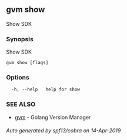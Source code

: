 ## gvm show

Show SDK

### Synopsis

Show SDK

```
gvm show [flags]
```

### Options

```
  -h, --help   help for show
```

### SEE ALSO

* [gvm](gvm.md)	 - Golang Version Manager

###### Auto generated by spf13/cobra on 14-Apr-2019
